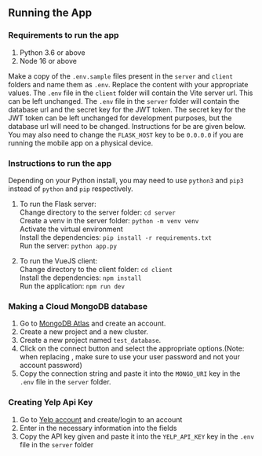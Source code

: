 ## Running the App

### Requirements to run the app
1. Python 3.6 or above
2. Node 16 or above

Make a copy of the `.env.sample` files present in the `server` and `client` folders and name them as `.env`.
Replace the content with your appropriate values.
The `.env` file in the `client` folder will contain the Vite server url. This can be left unchanged.
The `.env` file in the `server` folder will contain the database url and the secret key for the JWT token. The secret key for the JWT token can be left unchanged for development purposes, but the database url will need to be changed. Instructions for be are given below. You may also need to change the `FLASK_HOST` key to be `0.0.0.0` if you are running the mobile app on a physical device. 


### Instructions to run the app
Depending on your Python install, you may need to use `python3` and `pip3` instead of `python` and `pip` respectively.

1. To run the Flask server: \
    Change directory to the server folder: `cd server` \
    Create a venv in the server folder: `python -m venv venv` \
    Activate the virtual environment \
    Install the dependencies: `pip install -r requirements.txt` \
    Run the server: `python app.py`

2. To run the VueJS client: \
    Change directory to the client folder: `cd client` \
    Install the dependencies: `npm install` \
    Run the application: `npm run dev`


### Making a Cloud MongoDB database
1. Go to [MongoDB Atlas](https://www.mongodb.com/cloud/atlas) and create an account.
2. Create a new project and a new cluster.
3. Create a new project named `test_database`.
4. Click on the connect button and select the appropriate options.(Note: when replacing <password>, make sure to use your user password and not your account password)
5. Copy the connection string and paste it into the `MONGO_URI` key in the `.env` file in the `server` folder.

### Creating Yelp Api Key
1. Go to [Yelp account](https://www.yelp.com/developers/v3/manage_app) and create/login to an account
2. Enter in the necessary information into the fields
3. Copy the API key given and paste it into the `YELP_API_KEY` key in the `.env` file in the `server` folder
